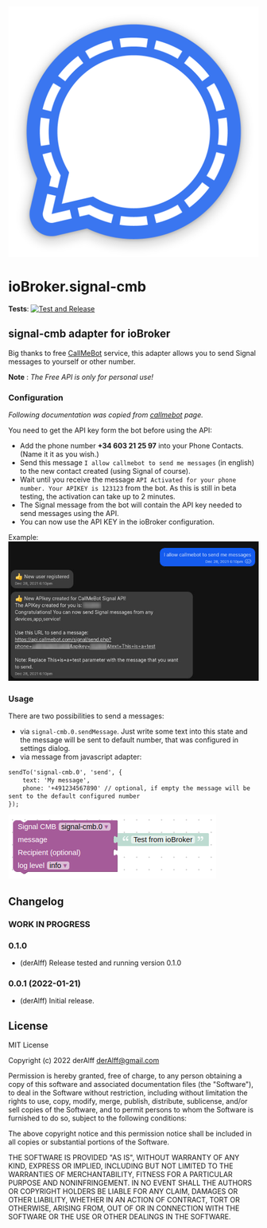 ![Logo](admin/signal-cmb.png)
# ioBroker.signal-cmb

<!---[![NPM version](http://img.shields.io/npm/v/iobroker.signal-cmb.svg)](https://www.npmjs.com/package/iobroker.signal-cmb)
[![Downloads](https://img.shields.io/npm/dm/iobroker.signal-cmb.svg)](https://www.npmjs.com/package/iobroker.signal-cmb)
[![Dependency Status](https://img.shields.io/david/ioBroker/iobroker.signal-cmb.svg)](https://david-dm.org/ioBroker/iobroker.signal-cmb)
[![Known Vulnerabilities](https://snyk.io/test/github/ioBroker/ioBroker.signal-cmb/badge.svg)](https://snyk.io/test/github/ioBroker/ioBroker.signal-cmb)

[![NPM](https://nodei.co/npm/iobroker.signal-cmb.png?downloads=true)](https://nodei.co/npm/iobroker.signal-cmb/)


**Tests:**: [![Travis-CI](http://img.shields.io/travis/ioBroker/ioBroker.signal-cmb/master.svg)](https://travis-ci.org/ioBroker/ioBroker.signal-cmb)
-->

**Tests**: [![Test and Release](https://github.com/necotec/ioBroker.signal-cmb/actions/workflows/test-and-release.yml/badge.svg)](https://github.com/necotec/ioBroker.signal-cmb/actions/workflows/test-and-release.yml)

## signal-cmb adapter for ioBroker
Big thanks to free [CallMeBot](https://www.callmebot.com/blog/free-api-signal-send-messages/) service, this adapter allows you to send Signal messages to yourself or other number.

**Note** : *The Free API is only for personal use!*

### Configuration
*Following documentation was copied from [callmebot](https://www.callmebot.com/blog/free-api-signal-send-messages/) page.*

You need to get the API key form the bot before using the API:

- Add the phone number **+34 603 21 25 97** into your Phone Contacts. (Name it it as you wish.)
- Send this message `I allow callmebot to send me messages` (in english) to the new contact created (using Signal of course).
- Wait until you receive the message `API Activated for your phone number. Your APIKEY is 123123` from the bot. As this is still in beta testing, the activation can take up to 2 minutes.
- The Signal message from the bot will contain the API key needed to send messages using the API.
- You can now use the API KEY in the ioBroker configuration.

Example:
![Example](img/signal.jpg)

### Usage
There are two possibilities to send a messages:
- via `signal-cmb.0.sendMessage`. Just write some text into this state and the message will be sent to default number, that was configured in settings dialog.
- via message from javascript adapter:
```
sendTo('signal-cmb.0', 'send', {
    text: 'My message', 
    phone: '+491234567890' // optional, if empty the message will be sent to the default configured number
});
``` 

![Blockly](img/blockly-signal.png)

<!--
	Placeholder for the next version (at the beginning of the line):
	### __WORK IN PROGRESS__
-->
## Changelog
### **WORK IN PROGRESS**

### 0.1.0
* (derAlff) Release tested and running version 0.1.0

### 0.0.1 (2022-01-21)
* (derAlff) Initial release.

## License
MIT License

Copyright (c) 2022 derAlff <derAlff@gmail.com>

Permission is hereby granted, free of charge, to any person obtaining a copy
of this software and associated documentation files (the "Software"), to deal
in the Software without restriction, including without limitation the rights
to use, copy, modify, merge, publish, distribute, sublicense, and/or sell
copies of the Software, and to permit persons to whom the Software is
furnished to do so, subject to the following conditions:

The above copyright notice and this permission notice shall be included in all
copies or substantial portions of the Software.

THE SOFTWARE IS PROVIDED "AS IS", WITHOUT WARRANTY OF ANY KIND, EXPRESS OR
IMPLIED, INCLUDING BUT NOT LIMITED TO THE WARRANTIES OF MERCHANTABILITY,
FITNESS FOR A PARTICULAR PURPOSE AND NONINFRINGEMENT. IN NO EVENT SHALL THE
AUTHORS OR COPYRIGHT HOLDERS BE LIABLE FOR ANY CLAIM, DAMAGES OR OTHER
LIABILITY, WHETHER IN AN ACTION OF CONTRACT, TORT OR OTHERWISE, ARISING FROM,
OUT OF OR IN CONNECTION WITH THE SOFTWARE OR THE USE OR OTHER DEALINGS IN THE
SOFTWARE.
